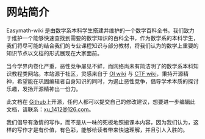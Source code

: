 # 网站简介

Easymath-wiki 是由数学系本科学生搭建并维护的一个数学百科全书。我们致力于维护一个能够快速查找到需要的数学知识的百科全书，作为数学系的本科学生，我们将尽可能的结合我们的专业课程知识与部分教材，将我们认为的数学上重要的知识节点以文档的形式展现在大家面前。

当今学界内卷化严重，恶性竞争屡见不鲜，而网络尚未有简洁明了的数学系本科知识教程类网站。本站源于社区，灵感来自于 [OI wiki](https://oi-wiki.org) 与 [CTF wiki](https://ctf-wiki.org)，秉持开源精神，希望能在巩固编辑者自身知识的同时，为遏止恶性竞争，倡导学术本质的探讨乐趣，发扬开源精神出一份力。

此文档在 [Github](https://github.com/Huang-Shijie-SDUWH/Easymath-wiki/)上开源，任何人都可以提交自己的修改建议，想要进一步编辑此文档，请联系：xu_1412@126.com。

我们倡导有激情的写作，而不是从一味的死板地照搬课本内容，因为我们认为，这样的写作才是有价值，有色彩，能够给读者带来快速理解，并且引人入胜的。

